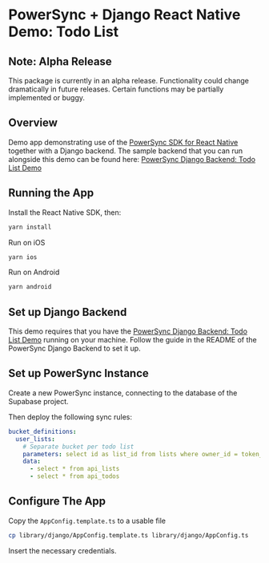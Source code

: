 # PowerSync + Django React Native Demo: Todo List 

## Note: Alpha Release

This package is currently in an alpha release. Functionality could change dramatically in future releases. Certain functions may be partially implemented or buggy.

## Overview

Demo app demonstrating use of the [PowerSync SDK for React Native](https://www.npmjs.com/package/@journeyapps/powersync-sdk-react-native) together with a Django backend.
The sample backend that you can run alongside this demo can be found here: [PowerSync Django Backend: Todo List Demo](https://github.com/michaelbarnes/powersync-django-backend-todolist-demo)

## Running the App

Install the React Native SDK, then:

```sh
yarn install
```

Run on iOS

```sh
yarn ios
```

Run on Android

```sh
yarn android
```

## Set up Django Backend

This demo requires that you have the [PowerSync Django Backend: Todo List Demo](https://github.com/michaelbarnes/powersync-django-backend-todolist-demo)  running on your machine.
Follow the guide in the README of the PowerSync Django Backend to set it up.

## Set up PowerSync Instance

Create a new PowerSync instance, connecting to the database of the Supabase project.

Then deploy the following sync rules:

```yaml
bucket_definitions:
  user_lists:
    # Separate bucket per todo list
    parameters: select id as list_id from lists where owner_id = token_parameters.user_id
    data:
      - select * from api_lists 
      - select * from api_todos 
```

## Configure The App

Copy the `AppConfig.template.ts` to a usable file

```bash
cp library/django/AppConfig.template.ts library/django/AppConfig.ts
```

Insert the necessary credentials.
